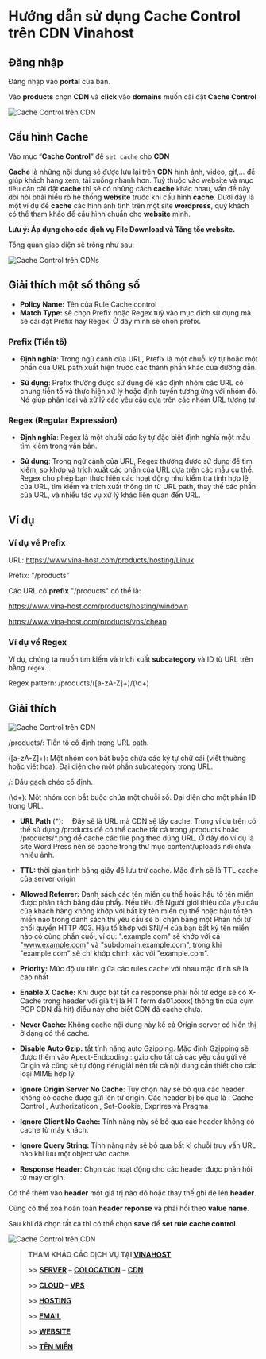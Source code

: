 ﻿# Hướng dẫn sử dụng Cache Control trên CDN Vinahost

## Đăng nhập

Đăng nhập vào **portal** của bạn.

Vào **products** chọn **CDN** và **click** vào **domains** muốn cài đặt **Cache Control** 

![Cache Control trên CDN](images/Aspose.Words.61559600-2ad4-431b-a0d7-51e6531be11b.001.png)

## Cấu hình Cache

Vào mục “**Cache Control**” để `set cache` cho **CDN**

**Cache** là những nội dung sẽ được lưu lại trên **CDN** hình ảnh, video, gif,… để giúp khách hàng xem, tải xuống nhanh hơn. Tuỳ thuộc vào website và mục tiêu cần cài đặt **cache** thì sẽ có những cách **cache** khác nhau, vấn đề này đòi hỏi phải hiểu rõ hệ thống **website** trước khi cấu hình **cache**. Dưới đây là một ví dụ để **cache** các hình ảnh tĩnh trên một site **wordpress**, quý khách có thể tham khảo để cấu hình chuẩn cho **website** mình.

**Lưu ý: Áp dụng cho các dịch vụ File Download và Tăng tốc website.**

Tổng quan giao diện sẽ trông như sau: 

![Cache Control trên CDN](images/Aspose.Words.61559600-2ad4-431b-a0d7-51e6531be11b.002.png)s

## Giải thích một số thông số

- **Policy Name:** Tên của Rule Cache control
- **Match Type:** sẽ chọn Prefix hoặc Regex tuỳ vào mục đích sử dụng mà sẽ cài đặt Prefix hay Regex. Ở đây mình sẽ chọn prefix.

### Prefix (Tiền tố)

- **Định nghĩa**: Trong ngữ cảnh của URL, Prefix là một chuỗi ký tự hoặc một phần của URL path xuất hiện trước các thành phần khác của đường dẫn.

- **Sử dụng**: Prefix thường được sử dụng để xác định nhóm các URL có chung tiền tố và thực hiện xử lý hoặc định tuyến tương ứng với nhóm đó. Nó giúp phân loại và xử lý các yêu cầu dựa trên các nhóm URL tương tự.

### Regex (Regular Expression)

- **Định nghĩa**: Regex là một chuỗi các ký tự đặc biệt định nghĩa một mẫu tìm kiếm trong văn bản.

- **Sử dụng**: Trong ngữ cảnh của URL, Regex thường được sử dụng để tìm kiếm, so khớp và trích xuất các phần của URL dựa trên các mẫu cụ thể. Regex cho phép bạn thực hiện các hoạt động như kiểm tra tính hợp lệ của URL, tìm kiếm và trích xuất thông tin từ URL path, thay thế các phần của URL, và nhiều tác vụ xử lý khác liên quan đến URL.

## Ví dụ

### Ví dụ về **Prefix**

URL: https://www.vina-host.com/products/hosting/Linux

Prefix: "/products"

Các URL có **prefix** "/products" có thể là:

https://www.vina-host.com/products/hosting/windown

https://www.vina-host.com/products/vps/cheap

### Ví dụ về **Regex**

Ví dụ, chúng ta muốn tìm kiếm và trích xuất **subcategory** và ID từ URL trên bằng `regex`.

Regex pattern: /products/([a-zA-Z]+)/(\d+)

## Giải thích

![Cache Control trên CDN](images/Aspose.Words.61559600-2ad4-431b-a0d7-51e6531be11b.003.png)

/products/: Tiền tố cố định trong URL path.

([a-zA-Z]+): Một nhóm con bắt buộc chứa các ký tự chữ cái (viết thường hoặc viết hoa). Đại diện cho một phần subcategory trong URL.

/: Dấu gạch chéo cố định.

(\d+): Một nhóm con bắt buộc chứa một chuỗi số. Đại diện cho một phần ID trong URL.

- **URL Path** (\*): `  `Đây sẽ là URL mà CDN sẽ lấy cache. Trong ví dụ trên có thể sử dụng /products để có thể cache tất cả trong /products hoặc /products/\*.png để cache các file png theo đúng URL. Ở đây do ví dụ là site Word Press nên sẽ cache trong thư mục content/uploads nơi chứa nhiều ảnh.

- **TTL:**  thời gian tính bằng giây để lưu trử cache. Mặc định sẽ là TTL cache của server origin

- **Allowed Referrer:**  Danh sách các tên miền cụ thể hoặc hậu tố tên miền được phân tách bằng dấu phẩy. Nếu tiêu đề Người giới thiệu của yêu cầu của khách hàng không khớp với bất kỳ tên miền cụ thể hoặc hậu tố tên miền nào trong danh sách thì yêu cầu sẽ bị chặn bằng một Phản hồi từ chối quyền HTTP 403. Hậu tố khớp với SNI/H của bạn bất kỳ tên miền nào có cùng phần cuối, ví dụ: ".example.com" sẽ khớp với cả "www.example.com" và "subdomain.example.com", trong khi "example.com" sẽ chỉ khớp chính xác với "example.com".

- **Priority:** Mức độ ưu tiên giữa các rules cache với nhau mặc định sẽ là cao nhất

- **Enable X Cache:**  Khi được bật tất cả response phải hồi từ edge sẽ có X-Cache trong header với giá trị là HIT form da01.xxxx( thông tin của cụm POP CDN đã hit) điều này cho biết CDN đã cache chưa.

- **Never Cache:** Không cache nội dung này kể cả Origin server có hiển thị ở dạng có thể cache.

- **Disable Auto Gzip:** tắt tính năng auto Gzipping. Mặc định Gzipping sẽ được thêm vào Apect-Endcoding : gzip  cho tất cả các yêu cầu gửi về Origin và cũng sẽ tự động nén/giải nén tất cả nội dung cần thiết cho các loại MIME hợp lý.

- **Ignore Origin Server No Cache**: Tuỳ chọn này sẽ bỏ qua các header không có cache được gửi lên từ origin. Các header bị bỏ qua là  : Cache-Control , Authorizaticon , Set-Cookie, Exprires và Pragma

- **Ignore Client No Cache:** Tính năng này sẽ bỏ qua các header không có cache từ máy khách.

- **Ignore Query String:** Tính năng này sẽ bỏ qua bất kì chuỗi truy vấn URL nào khi lưu một object vào cache.

- **Response Header**: Chọn các hoạt động cho các header được phản hồi từ máy origin.

Có thể thêm vào **header** một giá trị nào đó hoặc thay thế ghi đè lên **header**.

Cũng có thể xoá hoàn toàn **header reponse** và phải hồi theo **value name**.

Sau khi đã chọn tất cả thì có thể chọn **save** để **set rule cache control**.

![Cache Control trên CDN](images/Aspose.Words.61559600-2ad4-431b-a0d7-51e6531be11b.004.png)

> **THAM KHẢO CÁC DỊCH VỤ TẠI [VINAHOST](https://vinahost.vn/)**
> 
> **\>>** [**SERVER**](https://vinahost.vn/thue-may-chu-rieng/) **–** [**COLOCATION**](https://vinahost.vn/colocation.html) – [**CDN**](https://vinahost.vn/dich-vu-cdn-chuyen-nghiep)
> 
> **\>> [CLOUD](https://vinahost.vn/cloud-server-gia-re/) – [VPS](https://vinahost.vn/vps-ssd-chuyen-nghiep/)**
> 
> **\>> [HOSTING](https://vinahost.vn/wordpress-hosting)**
> 
> **\>> [EMAIL](https://vinahost.vn/email-hosting)**
> 
> **\>> [WEBSITE](http://vinawebsite.vn/)**
> 
> **\>> [TÊN MIỀN](https://vinahost.vn/ten-mien-gia-re/)**